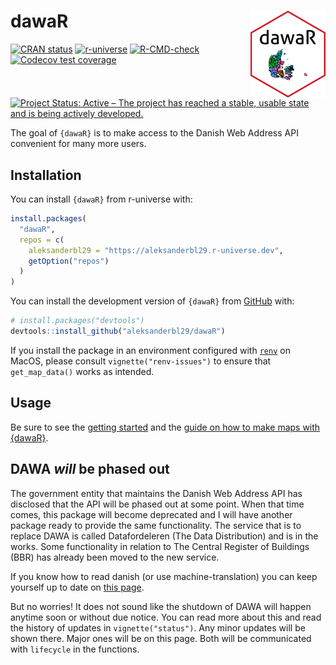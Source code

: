 
<!-- README.md is generated from README.Rmd. Please edit that file -->

# dawaR <a href="https://dawar.aleksanderbl.dk/"><img src="man/figures/logo.png" align="right" height="139" alt="dawaR website" /></a>

<!-- badges: start -->

[![CRAN
status](https://www.r-pkg.org/badges/version/dawaR)](https://CRAN.R-project.org/package=dawaR)
[![r-universe](https://aleksanderbl29.r-universe.dev/badges/dawaR)](https://aleksanderbl29.r-universe.dev/dawaR)
[![R-CMD-check](https://github.com/aleksanderbl29/dawaR/actions/workflows/R-CMD-check.yaml/badge.svg)](https://github.com/aleksanderbl29/dawaR/actions/workflows/R-CMD-check.yaml)
[![Codecov test
coverage](https://codecov.io/gh/aleksanderbl29/dawaR/graph/badge.svg)](https://app.codecov.io/gh/aleksanderbl29/dawaR)
[![Project Status: Active – The project has reached a stable, usable
state and is being actively
developed.](https://www.repostatus.org/badges/latest/active.svg)](https://www.repostatus.org/#active)
<!-- badges: end -->

The goal of `{dawaR}` is to make access to the Danish Web Address API
convenient for many more users.

## Installation

You can install `{dawaR}` from r-universe with:

``` r
install.packages(
  "dawaR",
  repos = c(
    aleksanderbl29 = "https://aleksanderbl29.r-universe.dev",
    getOption("repos")
  )
)
```

You can install the development version of `{dawaR}` from
[GitHub](https://github.com/aleksanderbl29/dawaR) with:

``` r
# install.packages("devtools")
devtools::install_github("aleksanderbl29/dawaR")
```

If you install the package in an environment configured with
[`renv`](https://rstudio.github.io/renv/index.html) on MacOS, please
consult `vignette("renv-issues")` to ensure that `get_map_data()` works
as intended.

## Usage

Be sure to see the [getting started](articles/dawaR.html) and the [guide
on how to make maps with {dawaR}](articles//printing_maps.html).

## DAWA *will* be phased out

The government entity that maintains the Danish Web Address API has
disclosed that the API will be phased out at some point. When that time
comes, this package will become deprecated and I will have another
package ready to provide the same functionality. The service that is to
replace DAWA is called Datafordeleren (The Data Distribution) and is in
the works. Some functionality in relation to The Central Register of
Buildings (BBR) has already been moved to the new service.

If you know how to read danish (or use machine-translation) you can keep
yourself up to date on [this
page](https://dataforsyningen.dk/data/4924).

But no worries! It does not sound like the shutdown of DAWA will happen
anytime soon or without due notice. You can read more about this and
read the history of updates in `vignette("status")`. Any minor updates
will be shown there. Major ones will be on this page. Both will be
communicated with `lifecycle` in the functions.
